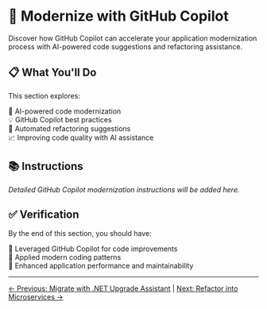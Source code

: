 # 🤖 Modernize with GitHub Copilot

Discover how GitHub Copilot can accelerate your application modernization process with AI-powered code suggestions and refactoring assistance.

## 📋 What You'll Do

This section explores:

🚀 AI-powered code modernization  
💡 GitHub Copilot best practices  
🔧 Automated refactoring suggestions  
📈 Improving code quality with AI assistance  

## 📚 Instructions

*Detailed GitHub Copilot modernization instructions will be added here.*

## ✅ Verification

By the end of this section, you should have:

🔹 Leveraged GitHub Copilot for code improvements  
🔹 Applied modern coding patterns  
🔹 Enhanced application performance and maintainability  

---
[← Previous: Migrate with .NET Upgrade Assistant](../2-migrate-with-dotnet-upgrade-assistant/README.md) | [Next: Refactor into Microservices →](../4-refactor-into-microservices/README.md)